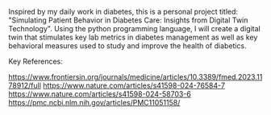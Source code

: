 Inspired by my daily work in diabetes, this is a personal project titled: "Simulating Patient Behavior in Diabetes Care: Insights from Digital Twin Technology". Using the python programming language, I will create a digital twin that stimulates key lab metrics in diabetes management as well as key behavioral measures used to study and improve the health of diabetics.


Key References:

https://www.frontiersin.org/journals/medicine/articles/10.3389/fmed.2023.1178912/full
https://www.nature.com/articles/s41598-024-76584-7
https://www.nature.com/articles/s41598-024-58703-6
https://pmc.ncbi.nlm.nih.gov/articles/PMC11051158/


